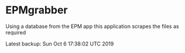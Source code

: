 # EPMgrabber
Using a database from the EPM app this application scrapes the files as required


Latest backup: Sun Oct 6 17:38:02 UTC 2019
